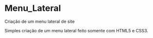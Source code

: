 # Menu_Lateral
Criação de um menu lateral de site

Simples criação de um menu lateral feito somente com HTML5 e CSS3.
